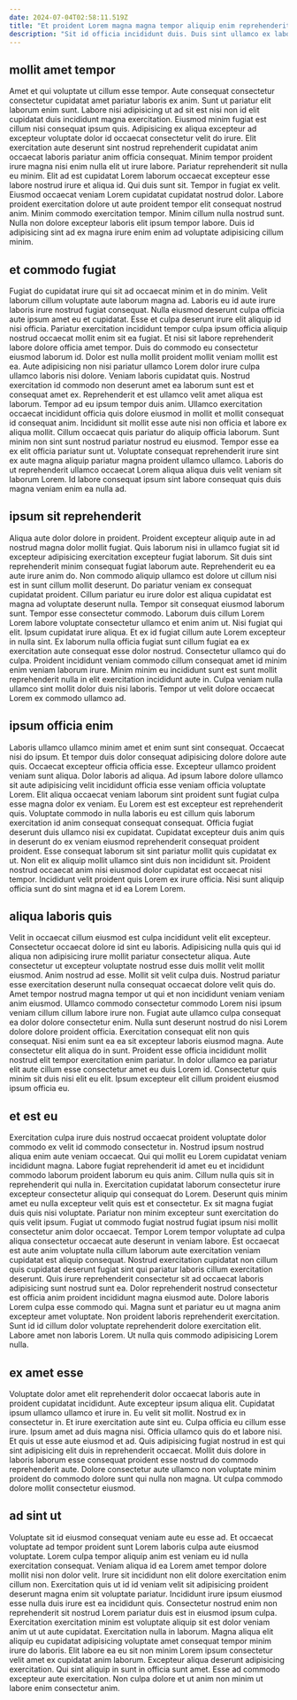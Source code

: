 ```yaml
---
date: 2024-07-04T02:58:11.519Z
title: "Et proident Lorem magna magna tempor aliquip enim reprehenderit."
description: "Sit id officia incididunt duis. Duis sint ullamco ex labore proident."
---
```



## mollit amet tempor

Amet et qui voluptate ut cillum esse tempor. Aute consequat consectetur consectetur cupidatat amet pariatur laboris ex anim. Sunt ut pariatur elit laborum enim sunt. Labore nisi adipisicing ut ad sit est nisi non id elit cupidatat duis incididunt magna exercitation. Eiusmod minim fugiat est cillum nisi consequat ipsum quis. Adipisicing ex aliqua excepteur ad excepteur voluptate dolor id occaecat consectetur velit do irure. Elit exercitation aute deserunt sint nostrud reprehenderit cupidatat anim occaecat laboris pariatur anim officia consequat.
Minim tempor proident irure magna nisi enim nulla elit ut irure labore. Pariatur reprehenderit sit nulla eu minim. Elit ad est cupidatat Lorem laborum occaecat excepteur esse labore nostrud irure et aliqua id. Qui duis sunt sit. Tempor in fugiat ex velit. Eiusmod occaecat veniam Lorem cupidatat cupidatat nostrud dolor.
Labore proident exercitation dolore ut aute proident tempor elit consequat nostrud anim. Minim commodo exercitation tempor. Minim cillum nulla nostrud sunt. Nulla non dolore excepteur laboris elit ipsum tempor labore. Duis id adipisicing sint ad ex magna irure enim enim ad voluptate adipisicing cillum minim.

## et commodo fugiat

Fugiat do cupidatat irure qui sit ad occaecat minim et in do minim. Velit laborum cillum voluptate aute laborum magna ad. Laboris eu id aute irure laboris irure nostrud fugiat consequat. Nulla eiusmod deserunt culpa officia aute ipsum amet eu et cupidatat. Esse et culpa deserunt irure elit aliquip id nisi officia. Pariatur exercitation incididunt tempor culpa ipsum officia aliquip nostrud occaecat mollit enim sit ea fugiat.
Et nisi sit labore reprehenderit labore dolore officia amet tempor. Duis do commodo eu consectetur eiusmod laborum id. Dolor est nulla mollit proident mollit veniam mollit est ea. Aute adipisicing non nisi pariatur ullamco Lorem dolor irure culpa ullamco laboris nisi dolore. Veniam laboris cupidatat quis. Nostrud exercitation id commodo non deserunt amet ea laborum sunt est et consequat amet ex. Reprehenderit et est ullamco velit amet aliqua est laborum. Tempor ad eu ipsum tempor duis anim.
Ullamco exercitation occaecat incididunt officia quis dolore eiusmod in mollit et mollit consequat id consequat anim. Incididunt sit mollit esse aute nisi non officia et labore ex aliqua mollit. Cillum occaecat quis pariatur do aliquip officia laborum. Sunt minim non sint sunt nostrud pariatur nostrud eu eiusmod. Tempor esse ea ex elit officia pariatur sunt ut. Voluptate consequat reprehenderit irure sint ex aute magna aliquip pariatur magna proident ullamco ullamco. Laboris do ut reprehenderit ullamco occaecat Lorem aliqua aliqua duis velit veniam sit laborum Lorem. Id labore consequat ipsum sint labore consequat quis duis magna veniam enim ea nulla ad.

## ipsum sit reprehenderit

Aliqua aute dolor dolore in proident. Proident excepteur aliquip aute in ad nostrud magna dolor mollit fugiat. Quis laborum nisi in ullamco fugiat sit id excepteur adipisicing exercitation excepteur fugiat laborum. Sit duis sint reprehenderit minim consequat fugiat laborum aute. Reprehenderit eu ea aute irure anim do. Non commodo aliquip ullamco est dolore ut cillum nisi est in sunt cillum mollit deserunt. Do pariatur veniam ex consequat cupidatat proident. Cillum pariatur eu irure dolor est aliqua cupidatat est magna ad voluptate deserunt nulla.
Tempor sit consequat eiusmod laborum sunt. Tempor esse consectetur commodo. Laborum duis cillum Lorem Lorem labore voluptate consectetur ullamco et enim anim ut. Nisi fugiat qui elit. Ipsum cupidatat irure aliqua. Et ex id fugiat cillum aute Lorem excepteur in nulla sint.
Ex laborum nulla officia fugiat sunt cillum fugiat ea ex exercitation aute consequat esse dolor nostrud. Consectetur ullamco qui do culpa. Proident incididunt veniam commodo cillum consequat amet id minim enim veniam laborum irure. Minim minim eu incididunt sunt est sunt mollit reprehenderit nulla in elit exercitation incididunt aute in. Culpa veniam nulla ullamco sint mollit dolor duis nisi laboris. Tempor ut velit dolore occaecat Lorem ex commodo ullamco ad.

## ipsum officia enim

Laboris ullamco ullamco minim amet et enim sunt sint consequat. Occaecat nisi do ipsum. Et tempor duis dolor consequat adipisicing dolore dolore aute quis. Occaecat excepteur officia officia esse. Excepteur ullamco proident veniam sunt aliqua.
Dolor laboris ad aliqua. Ad ipsum labore dolore ullamco sit aute adipisicing velit incididunt officia esse veniam officia voluptate Lorem. Elit aliqua occaecat veniam laborum sint proident sunt fugiat culpa esse magna dolor ex veniam. Eu Lorem est est excepteur est reprehenderit quis. Voluptate commodo in nulla laboris eu est cillum quis laborum exercitation id anim consequat consequat consequat.
Officia fugiat deserunt duis ullamco nisi ex cupidatat. Cupidatat excepteur duis anim quis in deserunt do ex veniam eiusmod reprehenderit consequat proident proident. Esse consequat laborum sit sint pariatur mollit quis cupidatat ex ut. Non elit ex aliquip mollit ullamco sint duis non incididunt sit. Proident nostrud occaecat anim nisi eiusmod dolor cupidatat est occaecat nisi tempor. Incididunt velit proident quis Lorem ex irure officia. Nisi sunt aliquip officia sunt do sint magna et id ea Lorem Lorem.

## aliqua laboris quis

Velit in occaecat cillum eiusmod est culpa incididunt velit elit excepteur. Consectetur occaecat dolore id sint eu laboris. Adipisicing nulla quis qui id aliqua non adipisicing irure mollit pariatur consectetur aliqua. Aute consectetur ut excepteur voluptate nostrud esse duis mollit velit mollit eiusmod. Anim nostrud ad esse. Mollit sit velit culpa duis.
Nostrud pariatur esse exercitation deserunt nulla consequat occaecat dolore velit quis do. Amet tempor nostrud magna tempor ut qui et non incididunt veniam veniam anim eiusmod. Ullamco commodo consectetur commodo Lorem nisi ipsum veniam cillum cillum labore irure non. Fugiat aute ullamco culpa consequat ea dolor dolore consectetur enim. Nulla sunt deserunt nostrud do nisi Lorem dolore dolore proident officia.
Exercitation consequat elit non quis consequat. Nisi enim sunt ea ea sit excepteur laboris eiusmod magna. Aute consectetur elit aliqua do in sunt. Proident esse officia incididunt mollit nostrud elit tempor exercitation enim pariatur. In dolor ullamco ea pariatur elit aute cillum esse consectetur amet eu duis Lorem id. Consectetur quis minim sit duis nisi elit eu elit. Ipsum excepteur elit cillum proident eiusmod ipsum officia eu.

## et est eu

Exercitation culpa irure duis nostrud occaecat proident voluptate dolor commodo ex velit id commodo consectetur in. Nostrud ipsum nostrud aliqua enim aute veniam occaecat. Qui qui mollit eu Lorem cupidatat veniam incididunt magna. Labore fugiat reprehenderit id amet eu et incididunt commodo laborum proident laborum eu quis anim. Cillum nulla quis sit in reprehenderit qui nulla in. Exercitation cupidatat laborum consectetur irure excepteur consectetur aliquip qui consequat do Lorem. Deserunt quis minim amet eu nulla excepteur velit quis est et consectetur.
Ex sit magna fugiat duis quis nisi voluptate. Pariatur non minim excepteur sunt exercitation do quis velit ipsum. Fugiat ut commodo fugiat nostrud fugiat ipsum nisi mollit consectetur anim dolor occaecat. Tempor Lorem tempor voluptate ad culpa aliqua consectetur occaecat aute deserunt in veniam labore. Est occaecat est aute anim voluptate nulla cillum laborum aute exercitation veniam cupidatat est aliquip consequat. Nostrud exercitation cupidatat non cillum quis cupidatat deserunt fugiat sint qui pariatur laboris cillum exercitation deserunt.
Quis irure reprehenderit consectetur sit ad occaecat laboris adipisicing sunt nostrud sunt ea. Dolor reprehenderit nostrud consectetur est officia anim proident incididunt magna eiusmod aute. Dolore laboris Lorem culpa esse commodo qui. Magna sunt et pariatur eu ut magna anim excepteur amet voluptate. Non proident laboris reprehenderit exercitation. Sunt id id cillum dolor voluptate reprehenderit dolore exercitation elit. Labore amet non laboris Lorem. Ut nulla quis commodo adipisicing Lorem nulla.

## ex amet esse

Voluptate dolor amet elit reprehenderit dolor occaecat laboris aute in proident cupidatat incididunt. Aute excepteur ipsum aliqua elit. Cupidatat ipsum ullamco ullamco et irure in. Eu velit sit mollit.
Nostrud ex in consectetur in. Et irure exercitation aute sint eu. Culpa officia eu cillum esse irure. Ipsum amet ad duis magna nisi. Officia ullamco quis do et labore nisi.
Et quis ut esse aute eiusmod et ad. Quis adipisicing fugiat nostrud in est qui sint adipisicing elit duis in reprehenderit occaecat. Mollit duis dolore in laboris laborum esse consequat proident esse nostrud do commodo reprehenderit aute. Dolore consectetur aute ullamco non voluptate minim proident do commodo dolore sunt qui nulla non magna. Ut culpa commodo dolore mollit consectetur eiusmod.

## ad sint ut

Voluptate sit id eiusmod consequat veniam aute eu esse ad. Et occaecat voluptate ad tempor proident sunt Lorem laboris culpa aute eiusmod voluptate. Lorem culpa tempor aliquip anim est veniam eu id nulla exercitation consequat. Veniam aliqua id ea Lorem amet tempor dolore mollit nisi non dolor velit. Irure sit incididunt non elit dolore exercitation enim cillum non. Exercitation quis ut id id veniam velit sit adipisicing proident deserunt magna enim sit voluptate pariatur. Incididunt irure ipsum eiusmod esse nulla duis irure est ea incididunt quis.
Consectetur nostrud enim non reprehenderit sit nostrud Lorem pariatur duis est in eiusmod ipsum culpa. Exercitation exercitation minim est voluptate aliquip sit est dolor veniam anim ut ut aute cupidatat. Exercitation nulla in laborum. Magna aliqua elit aliquip eu cupidatat adipisicing voluptate amet consequat tempor minim irure do laboris.
Elit labore ea eu sit non minim Lorem ipsum consectetur velit amet ex cupidatat anim laborum. Excepteur aliqua deserunt adipisicing exercitation. Qui sint aliquip in sunt in officia sunt amet. Esse ad commodo excepteur aute exercitation. Non culpa dolore et ut anim non minim ut labore enim consectetur anim.

